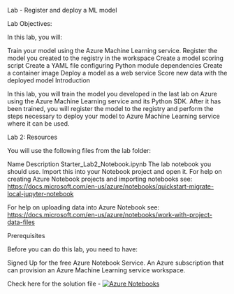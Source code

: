 Lab - Register and deploy a ML model

Lab Objectives:

In this lab, you will:

Train your model using the Azure Machine Learning service.
Register the model you created to the registry in the workspace
Create a model scoring script
Create a YAML file configuring Python module dependencies
Create a container image
Deploy a model as a web service
Score new data with the deployed model
Introduction

In this lab, you will train the model you developed in the last lab on Azure using the Azure Machine Learning service and its Python SDK. After it has been trained, you will register the model to the registry and perform the steps necessary to deploy your model to Azure Machine Learning service where it can be used.

Lab 2: Resources

You will use the following files from the lab folder:

Name	Description
Starter_Lab2_Notebook.ipynb	The lab notebook you should use. Import this into your Notebook project and open it.
For help on creating Azure Notebook projects and importing notebooks see: https://docs.microsoft.com/en-us/azure/notebooks/quickstart-migrate-local-jupyter-notebook

For help on uploading data into Azure Notebook see: https://docs.microsoft.com/en-us/azure/notebooks/work-with-project-data-files

Prerequisites

Before you can do this lab, you need to have:

Signed Up for the free Azure Notebook Service.
An Azure subscription that can provision an Azure Machine Learning service workspace.

Check here for the solution file - [![Azure Notebooks](https://notebooks.azure.com/launch.svg)](https://notebooks.azure.com/CodeSizzler/projects/dp100-lab-2-train-and-deploy-a)
